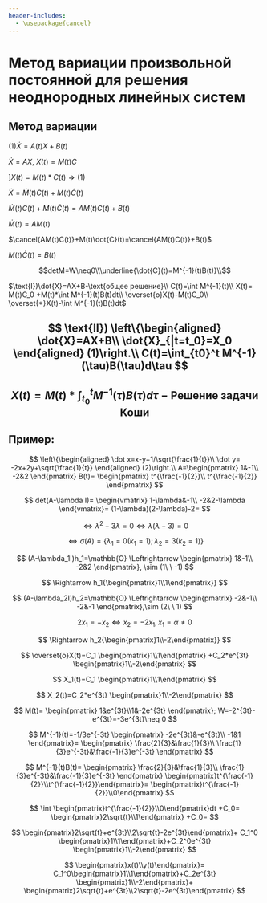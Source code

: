 ```yaml
---
header-includes:
  - \usepackage{cancel}
---
```


# Метод вариации произвольной постоянной для решения неоднородных линейных систем

## Метод вариации

$(1) \dot X =A(t)X+B(t)$

$\dot X=AX, \ X(t)=M(t)C$

$]X(t) = M(t)*C(t)\Rightarrow(1)$

$\dot{X}=\dot{M}(t)C(t)+M(t)\dot{C}(t)$

$\dot M(t)C(t)+M(t)\dot C(t)=AM(t)C(t)+B(t)$

$\dot{M}(t)=AM(t)$

$\cancel{AM(t)C(t)}+M(t)\dot{C}(t)=\cancel{AM(t)C(t)}+B(t)$

$M(t)\dot{C}(t)=B(t)$

$$detM=W\neq0\\\underline{\dot{C}(t)=M^{-1}(t)B(t)}\\$$

$\text{I})\dot{X}=AX+B-\text{общее решение}\\
C(t)=\int M^{-1}(t)\\
X(t)= M(t)C_0 +M(t)*\int M^{-1}(t)B(t)dt\\
\overset{o}X(t)-M(t)C_0\\
\overset{*}X(t)-\int M^{-1}(t)B(t)dt$

$$ \text{II})
\left\{\begin{aligned} 
 \dot{X}=AX+B\\
 \dot{X}_{|t=t_0}=X_0
\end{aligned} (1)\right.\\
C(t)=\int_{t0}^t M^{-1}(\tau)B(\tau)d\tau
$$
---
$$
X(t)=M(t)*\int_{t_0}^tM^{-1}(\tau)B(\tau)d\tau -\text{Решение задачи Коши}
$$
---

## Пример:

$$
\left\{\begin{aligned} 
 \dot x=x-y+1/\sqrt{\frac{1}{t}}\\
 \dot y= -2x+2y+\sqrt{\frac{1}{t}}
 \end{aligned} (2)\right.\\
A=\begin{pmatrix}
   1&-1\\
   -2&2 
\end{pmatrix}
B(t)= \begin{pmatrix}
    t^{\frac{-1}{2}}\\
    t^{\frac{-1}{2}}
\end{pmatrix}
$$

$$
det(A-\lambda I)=
\begin{vmatrix}
    1-\lambda&-1\\
    -2&2-\lambda
\end{vmatrix}=
(1-\lambda)(2-\lambda)-2=
$$

$$\Leftrightarrow \lambda^2-3\lambda=0 \Leftrightarrow\lambda(\lambda -3)=0$$

$$
\Leftrightarrow \sigma(A)=\{\lambda_1=0(k_1=1);\lambda_2=3(k_2=1)\}
$$

$$
(A-\lambda_1I)h_1=\mathbb{O} \Leftrightarrow 
\begin{pmatrix}
    1&-1\\
    -2&2
\end{pmatrix},
\sim (1\ \ -1)
$$

$$
\Rightarrow h_1{\begin{pmatrix}1\\1\end{pmatrix}}
$$

$$
(A-\lambda_2I)h_2=\mathbb{O} \Leftrightarrow 
\begin{pmatrix}
    -2&-1\\
    -2&-1
\end{pmatrix},\sim (2\ \ 1)
$$

$$
2x_1=-x_2\Leftrightarrow x_2=-2x_1,x_1=\alpha\neq 0 
$$

$$
\Rightarrow h_2{\begin{pmatrix}1\\-2\end{pmatrix}}
$$

$$
\overset{o}X(t)=C_1
\begin{pmatrix}1\\1\end{pmatrix}
+C_2*e^{3t}
\begin{pmatrix}1\\-2\end{pmatrix}
$$

$$
X_1(t)=C_1
\begin{pmatrix}1\\1\end{pmatrix}
$$

$$
X_2(t)=C_2*e^{3t}
\begin{pmatrix}1\\-2\end{pmatrix}
$$

$$
M(t)=
\begin{pmatrix}
    1&e^{3t}\\1&-2e^{3t}
\end{pmatrix};
W=-2^{3t}-e^{3t}=-3e^{3t}\neq 0
$$

$$
M^{-1}(t)=-1/3e^{-3t}
\begin{pmatrix}
    -2e^{3t}&-e^{3t}\\
    -1&1
\end{pmatrix}=
\begin{pmatrix}
    \frac{2}{3}&\frac{1}{3}\\
    \frac{1}{3}e^{-3t}&\frac{-1}{3}e^{-3t}
\end{pmatrix}
$$

$$
M^{-1}(t)B(t)=
\begin{pmatrix}
    \frac{2}{3}&\frac{1}{3}\\
    \frac{1}{3}e^{-3t}&\frac{-1}{3}e^{-3t}
\end{pmatrix}
\begin{pmatrix}t^{\frac{-1}{2}}\\t^{\frac{-1}{2}}\end{pmatrix}=
\begin{pmatrix}t^{\frac{-1}{2}}\\0\end{pmatrix}
$$

$$
\int 
\begin{pmatrix}t^{\frac{-1}{2}}\\0\end{pmatrix}dt
+C_0= 
\begin{pmatrix}2\sqrt{t}\\1\end{pmatrix}
+C_0=
$$

$$
\begin{pmatrix}2\sqrt{t}+e^{3t}\\2\sqrt{t}-2e^{3t}\end{pmatrix}+
C_1^0
\begin{pmatrix}1\\1\end{pmatrix}+C_2^0e^{3t}
\begin{pmatrix}1\\-2\end{pmatrix}
$$

$$
\begin{pmatrix}x(t)\\y(t)\end{pmatrix}=
C_1^0\begin{pmatrix}1\\1\end{pmatrix}+C_2e^{3t}
\begin{pmatrix}1\\-2\end{pmatrix}+
\begin{pmatrix}2\sqrt{t}+e^{3t}\\2\sqrt{t}-2e^{3t}\end{pmatrix}
$$
